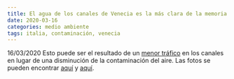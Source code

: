 ```yaml
---
title: El agua de los canales de Venecia es la más clara de la memoria viva
date: 2020-03-16
categories: medio ambiente
tags: italia, contaminación, venecia
---
```


16/03/2020 Esto puede ser el resultado de un [menor tráfico](https://www.cnn.com/travel/article/venice-canals-clear-water-scli-intl/index.html) en los canales en lugar de una disminución de la contaminación del aire. Las fotos se pueden encontrar [aquí](https://www.cnbc.com/2020/03/18/photos-water-in-venice-italys-canals-clear-amid-covid-19-lockdown.html) y [aquí](https://tg24.sky.it/ambiente/photogallery/2020/03/18/venezia-acqua-pulita-foto.html).

<!-- more -->
